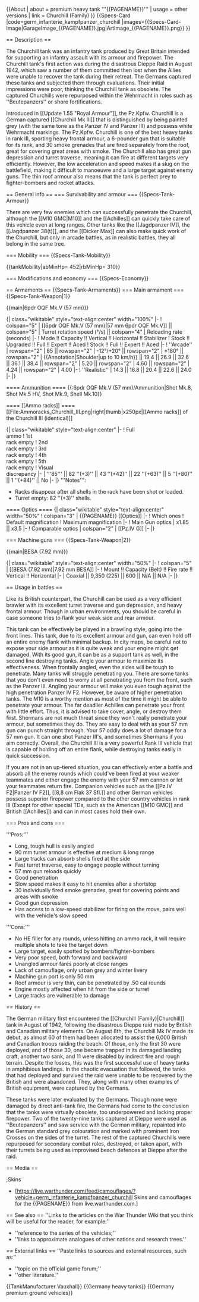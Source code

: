 {{About
| about = premium heavy tank '''{{PAGENAME}}'''
| usage = other versions
| link = Churchill (Family)
}}
{{Specs-Card
|code=germ_infanterie_kampfpanzer_churchill
|images={{Specs-Card-Image|GarageImage_{{PAGENAME}}.jpg|ArtImage_{{PAGENAME}}.png}}
}}

== Description ==
<!-- ''In the description, the first part should be about the history of the creation and combat usage of the vehicle, as well as its key features. In the second part, tell the reader about the ground vehicle in the game. Insert a screenshot of the vehicle, so that if the novice player does not remember the vehicle by name, he will immediately understand what kind of vehicle the article is talking about.'' -->
The Churchill tank was an infantry tank produced by Great Britain intended for supporting an infantry assault with its armour and firepower. The Churchill tank's first action was during the disastrous Dieppe Raid in August 1942, which saw a number of them committed then lost when the Allies were unable to recover the tank during their retreat. The Germans captured these tanks and subjected them through evaluations. Their initial impressions were poor, thinking the Churchill tank as obsolete. The captured Churchills were repurposed within the Wehrmacht in roles such as ''Beutepanzers'' or shore fortifications.

Introduced in [[Update 1.55 "Royal Armour"]], the Pz.Kpfw. Churchill is a German captured [[Churchill Mk III]] that is distinguished by being painted grey (with the same tone as the Panzer IV and Panzer III) and possess white Wehrmacht markings. The Pz.Kpfw. Churchill is one of the best heavy tanks in rank III, sporting heavy frontal armour, a 6-pounder gun that is suitable for its rank, and 30 smoke grenades that are fired separately from the roof, great for covering great areas with smoke. The Churchill also has great gun depression and turret traverse, meaning it can fire at different targets very efficiently. However, the low acceleration and speed makes it a slug on the battlefield, making it difficult to manoeuvre and a large target against enemy guns. The thin roof armour also means that the tank is perfect prey to fighter-bombers and rocket attacks.

== General info ==
=== Survivability and armour ===
{{Specs-Tank-Armour}}
<!-- ''Describe armour protection. Note the most well protected and key weak areas. Appreciate the layout of modules as well as the number and location of crew members. Is the level of armour protection sufficient, is the placement of modules helpful for survival in combat? If necessary use a visual template to indicate the most secure and weak zones of the armour.'' -->

There are very few enemies which can successfully penetrate the Churchill, although the [[M10 GMC|M10]] and the [[Achilles]] can quickly take care of this vehicle even at long ranges. Other tanks like the [[Jagdpanzer IV]], the [[Jagdpanzer 38(t)]], and the [[Dicker Max]] can also make quick work of the Churchill, but only in arcade battles, as in realistic battles, they all belong in the same tree.

=== Mobility ===
{{Specs-Tank-Mobility}}
<!-- ''Write about the mobility of the ground vehicle. Estimate the specific power and manoeuvrability, as well as the maximum speed forwards and backwards.'' -->

{{tankMobility|abMinHp= 452|rbMinHp= 310}}

=== Modifications and economy ===
{{Specs-Economy}}

== Armaments ==
{{Specs-Tank-Armaments}}
=== Main armament ===
{{Specs-Tank-Weapon|1}}
<!-- ''Give the reader information about the characteristics of the main gun. Assess its effectiveness in a battle based on the reloading speed, ballistics and the power of shells. Do not forget about the flexibility of the fire, that is how quickly the cannon can be aimed at the target, open fire on it and aim at another enemy. Add a link to the main article on the gun: <code><nowiki>{{main|Name of the weapon}}</nowiki></code>. Describe in general terms the ammunition available for the main gun. Give advice on how to use them and how to fill the ammunition storage.'' -->
{{main|6pdr OQF Mk.V (57 mm)}}

{| class="wikitable" style="text-align:center" width="100%"
|-
! colspan="5" | [[6pdr OQF Mk.V (57 mm)|57 mm 6pdr OQF Mk.V]] || colspan="5" | Turret rotation speed (°/s) || colspan="4" | Reloading rate (seconds)
|-
! Mode !! Capacity !! Vertical !! Horizontal !! Stabilizer
! Stock !! Upgraded !! Full !! Expert !! Aced
! Stock !! Full !! Expert !! Aced
|-
! ''Arcade''
| rowspan="2" | 85 || rowspan="2" | -12°/+20° || rowspan="2" | ±180° || rowspan="2" | {{Annotation|Shoulder|up to 10 km/h}} || 19.4 || 26.9 || 32.6 || 36.1 || 38.4 || rowspan="2" | 5.20 || rowspan="2" | 4.60 || rowspan="2" | 4.24 || rowspan="2" | 4.00
|-
! ''Realistic''
| 14.3 || 16.8 || 20.4 || 22.6 || 24.0
|-
|}

==== Ammunition ====
{{:6pdr OQF Mk.V (57 mm)/Ammunition|Shot Mk.8, Shot Mk.5 HV, Shot Mk.9, Shell Mk.10}}

==== [[Ammo racks]] ====
[[File:Ammoracks_Churchill_III.png|right|thumb|x250px|[[Ammo racks]] of the Churchill III (identical)]]
<!-- '''Last updated: 1.101.1.16''' -->
{| class="wikitable" style="text-align:center"
|-
! Full<br>ammo
! 1st<br>rack empty
! 2nd<br>rack empty
! 3rd<br>rack empty
! 4th<br>rack empty
! 5th<br>rack empty
! Visual<br>discrepancy
|-
| '''85''' || 82&nbsp;''(+3)'' || 43&nbsp;''(+42)'' || 22&nbsp;''(+63)'' || 5&nbsp;''(+80)'' || 1&nbsp;''(+84)'' || No
|-
|}
'''Notes''':

* Racks disappear after all shells in the rack have been shot or loaded.
* Turret empty: 82&nbsp;''(+3)'' shells.

==== Optics ====
{| class="wikitable" style="text-align:center" width="50%"
! colspan="3" | {{PAGENAME}} [[Optics]]
|-
! Which ones
! Default magnification
! Maximum magnification
|-
! Main Gun optics
| x1.85 || x3.5
|-
! Comparable optics
| colspan="2" | [[Pz.IV G]]
|-
|}

=== Machine guns ===
{{Specs-Tank-Weapon|2}}
<!-- ''Offensive and anti-aircraft machine guns not only allow you to fight some aircraft but also are effective against lightly armoured vehicles. Evaluate machine guns and give recommendations on its use.'' -->
{{main|BESA (7.92 mm)}}

{| class="wikitable" style="text-align:center" width="50%"
|-
! colspan="5" | [[BESA (7.92 mm)|7.92 mm BESA]]
|-
! Mount !! Capacity (Belt) !! Fire rate !! Vertical !! Horizontal
|-
| Coaxial || 9,350 (225) || 600 || N/A || N/A
|-
|}

== Usage in battles ==
<!-- ''Describe the tactics of playing in the vehicle, the features of using vehicles in the team and advice on tactics. Refrain from creating a "guide" - do not impose a single point of view but instead give the reader food for thought. Describe the most dangerous enemies and give recommendations on fighting them. If necessary, note the specifics of the game in different modes (AB, RB, SB).'' -->
Like its British counterpart, the Churchill can be used as a very efficient brawler with its excellent turret traverse and gun depression, and heavy frontal armour. Though in urban environments, you should be careful in case someone tries to flank your weak side and rear armour.

This tank can be effectively be played in a brawling style, going into the front lines. This tank, due to its excellent armour and gun, can even hold off an entire enemy flank with minimal backup. In city maps, be careful not to expose your side armour as it is quite weak and your engine might get damaged. With its good gun, it can be as a support tank as well, in the second line destroying tanks. Angle your armour to maximize its effectiveness. When frontally angled, even the sides will be tough to penetrate. Many tanks will struggle penetrating you. There are some tanks that you don't even need to worry at all penetrating you from the front, such as the Panzer III. Angling your armour will make you even tough against the high penetration Panzer IV F2. However, be aware of higher penetration tanks. The M10 is a worthy mention as most of the time it might be able to penetrate your armour. The far deadlier Achilles can penetrate your front with little effort. Thus, it is advised to take cover, angle, or destroy them first. Shermans are not much threat since they won't really penetrate your armour, but sometimes they do. They are easy to deal with as your 57 mm gun can punch straight through. Your 57 oddly does a lot of damage for a 57 mm gun. It can one shot Panzer III's, and sometimes Shermans if you aim correctly. Overall, the Churchill III is a very powerful Rank III vehicle that is capable of holding off an entire flank, while destroying tanks easily in quick succession.

If you are not in an up-tiered situation, you can effectively enter a battle and absorb all the enemy rounds which could've been fired at your weaker teammates and either engage the enemy with your 57 mm cannon or let your teammates return fire. Companion vehicles such as the [[Pz.IV F2|Panzer IV F2]], [[8,8 cm Flak 37 Sfl.]] and other German vehicles possess superior firepower compared to the other country vehicles in rank III (Except for other special TDs, such as the American [[M10 GMC]] and British [[Achilles]]) and can in most cases hold their own.

=== Pros and cons ===
<!-- ''Summarise and briefly evaluate the vehicle in terms of its characteristics and combat effectiveness. Mark its pros and cons in a bulleted list. Try not to use more than 6 points for each of the characteristics. Avoid using categorical definitions such as "bad", "good" and the like - use substitutions with softer forms such as "inadequate" and "effective".'' -->

'''Pros:'''

* Long, tough hull is easily angled
* 90 mm turret armour is effective at medium & long range
* Large tracks can absorb shells fired at the side
* Fast turret traverse, easy to engage people without turning
* 57 mm gun reloads quickly
* Good penetration
* Slow speed makes it easy to hit enemies after a shortstop
* 30 individually fired smoke grenades, great for covering points and areas with smoke
* Good gun depression
* Has access to a low-speed stabilizer for firing on the move, pairs well with the vehicle's slow speed

'''Cons:'''

* No HE filler for any rounds, unless hitting an ammo rack, it will require multiple shots to take the target down
* Large target, easily spotted by bombers/fighter-bombers
* Very poor speed, both forward and backward
* Unangled armour fares poorly at close ranges
* Lack of camouflage, only urban grey and winter livery
* Machine gun port is only 50 mm
* Roof armour is very thin, can be penetrated by .50 cal rounds
* Engine mostly affected when hit from the side or turret
* Large tracks are vulnerable to damage

== History ==
<!-- ''Describe the history of the creation and combat usage of the vehicle in more detail than in the introduction. If the historical reference turns out to be too long, take it to a separate article, taking a link to the article about the vehicle and adding a block "/History" (example: <nowiki>https://wiki.warthunder.com/(Vehicle-name)/History</nowiki>) and add a link to it here using the <code>main</code> template. Be sure to reference text and sources by using <code><nowiki><ref></ref></nowiki></code>, as well as adding them at the end of the article with <code><nowiki><references /></nowiki></code>. This section may also include the vehicle's dev blog entry (if applicable) and the in-game encyclopedia description (under <code><nowiki>=== In-game description ===</nowiki></code>, also if applicable).'' -->
The German military first encountered the [[Churchill (Family)|Churchill]] tank in August of 1942, following the disastrous Dieppe raid made by British and Canadian military elements. On August 8th, the Churchill Mk IV made its debut, as almost 60 of them had been allocated to assist the 6,000 British and Canadian troops raiding the beach. Of those, only the first 30 were deployed, and of those 30, one became trapped in its damaged landing craft, another two sank, and 11 were disabled by indirect fire and rough terrain. Despite the losses, this was the first successful use of heavy tanks in amphibious landings. In the chaotic evacuation that followed, the tanks that had deployed and survived the raid were unable to be recovered by the British and were abandoned. They, along with many other examples of British equipment, were captured by the Germans.

These tanks were later evaluated by the Germans. Though none were damaged by direct anti-tank fire, the Germans had come to the conclusion that the tanks were virtually obsolete, too underpowered and lacking proper firepower. Two of the twenty-nine tanks captured at Dieppe were used as ''Beutepanzers'' and saw service with the German military, repainted into the German standard grey colouration and marked with prominent Iron Crosses on the sides of the turret. The rest of the captured Churchills were repurposed for secondary combat roles, destroyed, or taken apart, with their turrets being used as improvised beach defences at Dieppe after the raid.

== Media ==
<!-- ''Excellent additions to the article would be video guides, screenshots from the game, and photos.'' -->

;Skins

* [https://live.warthunder.com/feed/camouflages/?vehicle=germ_infanterie_kampfpanzer_churchill Skins and camouflages for the {{PAGENAME}} from live.warthunder.com.]

== See also ==
''Links to the articles on the War Thunder Wiki that you think will be useful for the reader, for example:''

* ''reference to the series of the vehicles;''
* ''links to approximate analogues of other nations and research trees.''

== External links ==
''Paste links to sources and external resources, such as:''

* ''topic on the official game forum;''
* ''other literature.''

{{TankManufacturer Vauxhall}}
{{Germany heavy tanks}}
{{Germany premium ground vehicles}}